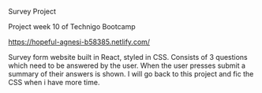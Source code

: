 Survey Project

Project week 10 of Technigo Bootcamp

https://hopeful-agnesi-b58385.netlify.com/

Survey form website built in React, styled in CSS. Consists of 3 questions which need to be answered by the user. When the user presses submit a summary of their answers is shown. I will go back to this project and fic the CSS when i have more time.
